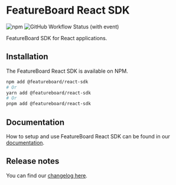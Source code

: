 # FeatureBoard React SDK

![npm](https://img.shields.io/npm/v/%40featureboard%2Freact-sdk?logo=npm) ![GitHub Workflow Status (with event)](https://img.shields.io/github/actions/workflow/status/arkahna/featureboard-sdks/main.yml?logo=github)

FeatureBoard SDK for React applications.

## Installation

The FeatureBoard React SDK is available on NPM.

```bash
npm add @featureboard/react-sdk
# Or
yarn add @featureboard/react-sdk
# Or
pnpm add @featureboard/react-sdk
```

## Documentation

How to setup and use FeatureBoard React SDK can be found in our [documentation](https://docs.featureboard.app/sdks/react-sdk/).

## Release notes

You can find our [changelog here](CHANGELOG.md).
